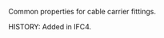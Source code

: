 Common properties for cable carrier fittings.

<!-- end of short definition -->
 HISTORY: Added in IFC4.
